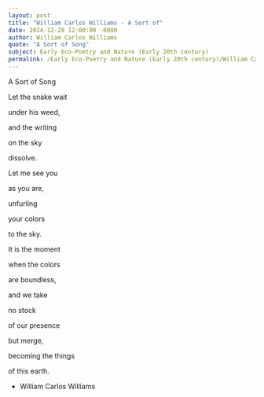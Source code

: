 ```yaml
---
layout: post
title: "William Carlos Williams - A Sort of"
date: 2024-12-28 12:00:00 -0000
author: William Carlos Williams
quote: "A Sort of Song"
subject: Early Eco-Poetry and Nature (Early 20th century)
permalink: /Early Eco-Poetry and Nature (Early 20th century)/William Carlos Williams/William Carlos Williams - A Sort of
---
```


A Sort of Song

Let the snake wait

under his weed,

and the writing

on the sky

dissolve.

Let me see you

as you are,

unfurling

your colors

to the sky.

It is the moment

when the colors

are boundless,

and we take

no stock

of our presence

but merge,

becoming the things

of this earth.

- William Carlos Williams
